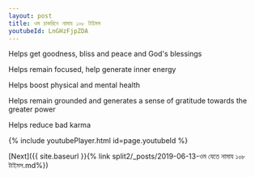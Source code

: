 ```yaml
---
layout: post
title: ওম চাকরিনে নামায ১০৮ টাইমস
youtubeId: LnGHzFjpZDA
---
```

 
 
Helps get goodness, bliss and peace and God's blessings
 
Helps remain focused, help generate inner energy 
 
Helps boost physical and mental health 
 
Helps remain grounded and generates a sense of gratitude towards the greater power 
 
Helps reduce bad karma
 
 
 
 


{% include youtubePlayer.html id=page.youtubeId %}
 
[Next]({{ site.baseurl }}{% link  split2/_posts/2019-06-13-ওম যেতে নামায ১০৮ টাইমস.md%})
 
